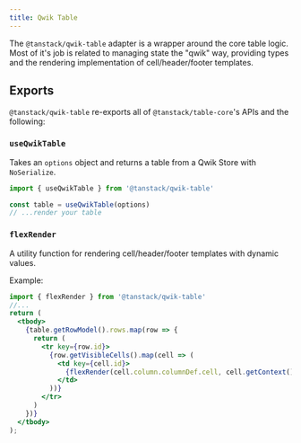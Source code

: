 ```yaml
---
title: Qwik Table
---
```


The `@tanstack/qwik-table` adapter is a wrapper around the core table logic. Most of it's job is related to managing state the "qwik" way, providing types and the rendering implementation of cell/header/footer templates.

## Exports

`@tanstack/qwik-table` re-exports all of `@tanstack/table-core`'s APIs and the following:

### `useQwikTable`

Takes an `options` object and returns a table from a Qwik Store with `NoSerialize`.

```ts
import { useQwikTable } from '@tanstack/qwik-table'

const table = useQwikTable(options)
// ...render your table

```

### `flexRender`

A utility function for rendering cell/header/footer templates with dynamic values.

Example:

```jsx
import { flexRender } from '@tanstack/qwik-table'
//...
return (
  <tbody>
    {table.getRowModel().rows.map(row => {
      return (
        <tr key={row.id}>
          {row.getVisibleCells().map(cell => (
            <td key={cell.id}>
              {flexRender(cell.column.columnDef.cell, cell.getContext())}
            </td>
          ))}
        </tr>
      )
    })}
  </tbody>
);
```
